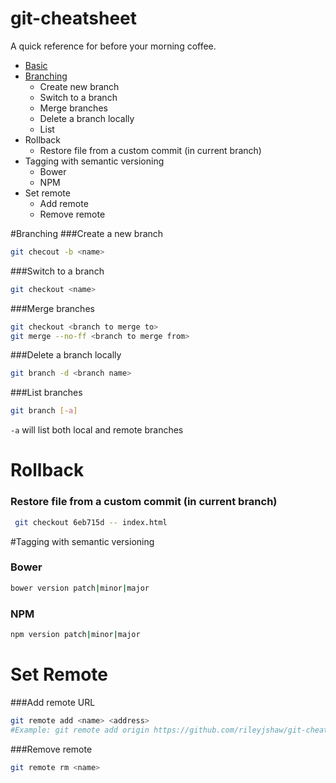 git-cheatsheet
==============
A quick reference for before your morning coffee.

* [Basic](./basic/README.md)
* [Branching](#branching)
  * Create new branch
  * Switch to a branch
  * Merge branches
  * Delete a branch locally
  * List 
* Rollback
  * Restore file from a custom commit (in current branch) 
* Tagging with semantic versioning
  * Bower
  * NPM 	
* Set remote
  *  Add remote
  *  Remove remote

#<a id="branching">Branching</a>
###Create a new branch
```bash
git checout -b <name>
```


###Switch to a branch
```bash
git checkout <name>
```

###Merge branches
```bash
git checkout <branch to merge to>
git merge --no-ff <branch to merge from>
```

###Delete a branch locally
```bash
git branch -d <branch name>
```

###List branches
```bash
git branch [-a]
```
`-a` will list both local and remote branches



# Rollback

### Restore file from a custom commit (in current branch)

```bash
 git checkout 6eb715d -- index.html
```




#Tagging with semantic versioning 

### Bower

```bash
bower version patch|minor|major
```

### NPM

```bash
npm version patch|minor|major
```


# Set Remote

###Add remote URL

```bash
git remote add <name> <address>
#Example: git remote add origin https://github.com/rileyjshaw/git-cheatsheet.git
```

###Remove remote
```bash
git remote rm <name>
```

